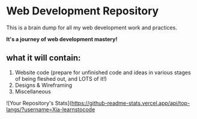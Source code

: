 # Web Development Repository

This is a brain dump for all my web development work and practices.

**It's a journey of web development mastery!**

## what it will contain:
1. Website code (prepare for unfinished code and ideas in various stages of being fleshed out, and LOTS of it!)
2. Designs & Wireframing
3. Miscellaneous

![Your Repository's Stats](https://github-readme-stats.vercel.app/api/top-langs/?username=Xia-learnstocode
